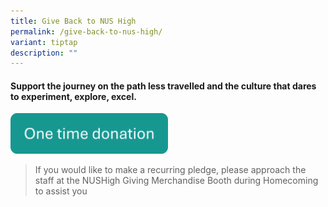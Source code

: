 ```yaml
---
title: Give Back to NUS High
permalink: /give-back-to-nus-high/
variant: tiptap
description: ""
---
```

<h4>Support the journey on the path less travelled and the culture that dares to experiment, explore, excel.<br></h4>
<p></p><a class="isomer-image-wrapper" href="https://form.gov.sg/6777acc252556bf794c1f1f2"><img style="width: 50%;" height="auto" width="100%" alt="" src="/images/Alumni/one_time_donation.png"></a>
<p></p>
<blockquote>
<p>If you would like to make a recurring pledge, please approach the staff
at the NUSHigh Giving Merchandise Booth during Homecoming to assist you</p>
</blockquote>
<p></p>